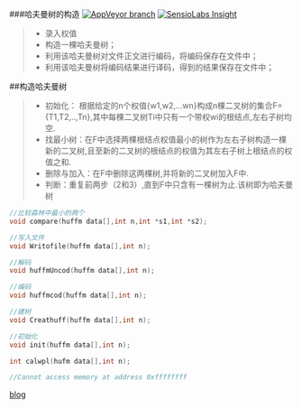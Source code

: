 ###哈夫曼树的构造
[![AppVeyor branch](https://img.shields.io/appveyor/ci/gruntjs/grunt/master.svg)]()
[![SensioLabs Insight](https://img.shields.io/sensiolabs/i/45afb680-d4e6-4e66-93ea-bcfa79eb8a87.svg)]()
> * 录入权值
> * 构造一棵哈夫曼树；
> * 利用该哈夫曼树对文件正文进行编码，将编码保存在文件中；
> * 利用该哈夫曼树将编码结果进行译码，得到的结果保存在文件中；


##构造哈夫曼树
> * 初始化： 根据给定的n个权值{w1,w2,…wn}构成n棵二叉树的集合F={T1,T2,..,Tn},其中每棵二叉树Ti中只有一个带权wi的根结点,左右子树均空.
> * 找最小树：在F中选择两棵根结点权值最小的树作为左右子树构造一棵新的二叉树,且至新的二叉树的根结点的权值为其左右子树上根结点的权值之和.
> * 删除与加入：在F中删除这两棵树,并将新的二叉树加入F中.
> * 判断：重复前两步（2和3）,直到F中只含有一棵树为止.该树即为哈夫曼树



```c
//比较森林中最小的两个
void compare(huffm data[],int n,int *s1,int *s2);

//写入文件
void Writofile(huffm data[],int n);

//解码
void huffmUncod(huffm data[],int n);

//编码
void huffmcod(huffm data[],int n);

//建树
void Creathuff(huffm data[],int n);

//初始化
void init(huffm data[],int n);

int calwpl(hufm data[],int n);

//Cannot access memory at address 0xffffffff
```
[blog][1]





[1]: http://blog.zxh326.cn
